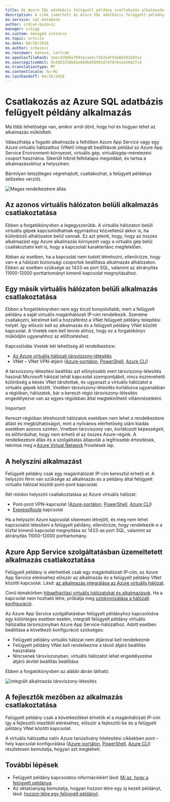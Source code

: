 ```yaml
---
title: Az Azure SQL adatbázis felügyelt példány csatlakozás alkalmazás |} Microsoft Docs
description: A cikk ismerteti az Azure SQL adatbázis felügyelt példány alkalmazás összekapcsolása.
ms.service: sql-database
author: srdjan-bozovic
manager: craigg
ms.custom: managed instance
ms.topic: article
ms.date: 04/10/2018
ms.author: srbozovi
ms.reviewer: bonova, carlrab
ms.openlocfilehash: 1eecd28d5e7043acae5cfd52edf93e8d301bd31e
ms.sourcegitcommit: 9cdd83256b82e664bd36991d78f87ea1e56827cd
ms.translationtype: MT
ms.contentlocale: hu-HU
ms.lasthandoff: 04/16/2018
---
```

# <a name="connect-your-application-to-azure-sql-database-managed-instance"></a>Csatlakozás az Azure SQL adatbázis felügyelt példány alkalmazás

Ma több lehetősége van, amikor arról dönt, hogy hol és hogyan lehet az alkalmazás működteti. 
 
Választhatja a fogadó alkalmazás a felhőben Azure App Service vagy egy Azure virtuális hálózathoz (VNet) integrált beállítások például az Azure App Service Environment-környezet, virtuális gép, virtuálisgép-méretezési csoport használva. Sikerült hibrid felhőalapú megoldást, és tartsa a alkalmazásokhoz a helyszínen. 
 
Bármilyen tetszőleges végrehajtott, csatlakozhat, a felügyelt példánya (előzetes verzió).  

![Magas rendelkezésre állás](./media/sql-database-managed-instance/application-deployment-topologies.png)  

## <a name="connect-an-application-inside-the-same-vnet"></a>Az azonos virtuális hálózaton belüli alkalmazás csatlakoztatása 

Ebben a forgatókönyvben a legegyszerűbb. A virtuális hálózaton belüli virtuális gépek kapcsolódhatnak egymáshoz közvetlenül akkor is, ha különböző alhálózaton belül vannak. Ez azt jelenti, hogy, hogy az összes alkalmazást egy Azure alkalmazás környezet vagy a virtuális gép belül csatlakoztatni kell is, hogy a kapcsolati karakterlánc megfelelően.  
 
Abban az esetben, ha a kapcsolat nem tudott létrehozni, ellenőrizze, hogy van-e a hálózati biztonsági csoportok beállítása alkalmazás alhálózaton. Ebben az esetben szüksége az 1433-as port SQL, valamint az átirányítás 11000-12000 porttartományt kimenő kapcsolat megnyitásához. 

## <a name="connect-an-application-inside-a-different-vnet"></a>Egy másik virtuális hálózaton belüli alkalmazás csatlakoztatása 

Ebben a forgatókönyvben nem egy kicsit bonyolultabb, mert a felügyelt példány a saját virtuális magánhálózati IP-cím rendelkezik. Szeretne csatlakozni, kérelmet kell a hozzáférést a VNet felügyelt példány telepítési helyét. Így először kell az alkalmazás és a felügyelt példány VNet közötti kapcsolat. A Vnetek nem kell lennie ahhoz, hogy ez a forgatókönyv működjön ugyanahhoz az előfizetéshez. 
 
Kapcsolódás Vnetek két lehetőség áll rendelkezésre: 
- [Az Azure virtuális hálózati társviszony-létesítés](../virtual-network/virtual-network-peering-overview.md) 
- VNet – VNet VPN-átjáró ([Azure-portálon](../vpn-gateway/vpn-gateway-howto-vnet-vnet-resource-manager-portal.md), [PowerShell](../vpn-gateway/vpn-gateway-vnet-vnet-rm-ps.md), [Azure CLI](../vpn-gateway/vpn-gateway-howto-vnet-vnet-cli.md)) 
 
A társviszony-létesítési beállítás azt előnyösebb mert társviszony-létesítés használ Microsoft hálózat tehát kapcsolat szempontjából, nincs észrevehető különbség a késés VNet társítottak, és ugyanazt a virtuális hálózatot a virtuális gépek között. Vnetben társviszony-létesítés korlátozva ugyanabban a régióban, hálózatok, bár a kereszt-régió társviszony-létesítés engedélyezve van az egyes régiókban által megtekinthető villámnézetként.  
 
> [!IMPORTANT]
> Kereszt-régióban létrehozott hálózatok esetében nem lehet a rendelkezésre állást és megbízhatóságot, mint a nyilvános elérhetőség utáni kiadás esetében azonos szinten. Vnetben társviszony van, korlátozott képességeit, és előfordulhat, hogy nem érhető el az összes Azure-régiók. A rendelkezésre állás és a szolgáltatás állapotát a legfrissebb értesítések, tekintse meg a [Azure Virtual Network](https://azure.microsoft.com/updates/?product=virtual-network) frissítések lap. 

## <a name="connect-an-on-premises-application"></a>A helyszíni alkalmazást 

Felügyelt példány csak egy magánhálózati IP-cím keresztül érhető el. A helyszíni férni van szüksége az alkalmazás és a példány által felügyelt virtuális hálózat közötti pont-pont kapcsolat. 
 
Két módon helyszíni csatlakoztatása az Azure virtuális hálózat: 
- Pont-pont VPN-kapcsolat ([Azure-portálon](../vpn-gateway/vpn-gateway-howto-site-to-site-resource-manager-portal.md), [PowerShell](../vpn-gateway/vpn-gateway-create-site-to-site-rm-powershell.md), [Azure CLI](../vpn-gateway/vpn-gateway-howto-site-to-site-resource-manager-cli.md)) 
- [ExpressRoute](../expressroute/expressroute-introduction.md) kapcsolat  
 
Ha a helyszíni Azure kapcsolat sikeresen létrejött, és meg nem lehet kapcsolatot létesíteni a felügyelt példány, ellenőrizze, hogy rendelkezik-e a tűzfal kimenő kapcsolat megnyitása az 1433-as port SQL, valamint az átirányítás 11000-12000 porttartomány. 

## <a name="connect-an-azure-app-service-hosted-application"></a>Azure App Service szolgáltatásban üzemeltetett alkalmazás csatlakoztatása 

Felügyelt példány is elérhetőek csak egy magánhálózati IP-cím, az Azure App Service eléréséhez először az alkalmazás és a felügyelt példány VNet közötti kapcsolat. Lásd: [az alkalmazás integrálása az Azure virtuális hálózat](../app-service/web-sites-integrate-with-vnet.md).  
 
Című témakörben [hibaelhárítási virtuális hálózatokat és alkalmazások](../app-service/web-sites-integrate-with-vnet.md#troubleshooting). Ha a kapcsolat nem hozható létre, próbálja meg [szinkronizálása a hálózati konfiguráció](sql-database-managed-instance-sync-network-configuration.md). 
 
Az Azure App Service szolgáltatásban felügyelt példányhoz kapcsolódva egy különleges esetben esetén, integrált felügyelt példány virtuális hálózatba társviszonyban Azure App Service-hálózathoz. Adott esetben beállítása a következő konfiguráció szükséges: 

- Felügyelt példány virtuális hálózat nem átjáróval kell rendelkeznie  
- Felügyelt példány VNet kell rendelkeznie a távoli átjáró beállítás használata 
- Nincsenek társviszonyban, virtuális hálózatot lehet engedélyezése átjáró átvitel beállítás beállítása 
 
Ebben a forgatókönyvben az alábbi ábrán látható:

![integrált alkalmazás társviszony-létesítés](./media/sql-database-managed-instance/integrated-app-peering.png)
 
## <a name="connect-an-application-on-the-developers-box"></a>A fejlesztők mezőben az alkalmazás csatlakoztatása 

Felügyelt példány csak a következőkkel érhetők el a magánhálózati IP-cím így a fejlesztői mezőből eléréséhez, először a fejlesztői be és a felügyelt példány VNet közötti kapcsolat.  
 
A virtuális hálózatba natív Azure tanúsítvány hitelesítési cikkekben pont – hely kapcsolat konfigurálása ([Azure-portálon](../vpn-gateway/vpn-gateway-howto-point-to-site-resource-manager-portal.md), [PowerShell](../vpn-gateway/vpn-gateway-howto-point-to-site-rm-ps.md), [Azure CLI](../vpn-gateway/vpn-gateway-howto-point-to-site-classic-azure-portal.md)) részletesen bemutatja, hogyan azt megteheti.  

## <a name="next-steps"></a>További lépések

- Felügyelt példány kapcsolatos információkért lásd: [Mi az, hogy a felügyelt példánya](sql-database-managed-instance.md).
- Az oktatóanyag bemutatja, hogyan hozzon létre egy új kezelt példányt, lásd: [hozzon létre egy felügyelt példányt](sql-database-managed-instance-create-tutorial-portal.md).

